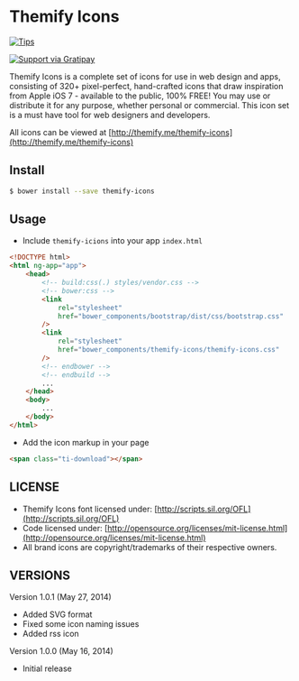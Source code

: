 # Themify Icons

[![Tips](https://img.shields.io/gratipay/lykmapipo.svg)](https://gratipay.com/lykmapipo/)

[![Support via Gratipay](https://cdn.rawgit.com/gratipay/gratipay-badge/2.3.0/dist/gratipay.svg)](https://gratipay.com/lykmapipo/)

Themify Icons is a complete set of icons for use in web design and apps, consisting of 320+ pixel-perfect, hand-crafted icons that draw inspiration from Apple iOS 7 - available to the public, 100% FREE! You may use or distribute it for any purpose, whether personal or commercial. This icon set is a must have tool for web designers and developers.

All icons can be viewed at [http://themify.me/themify-icons](http://themify.me/themify-icons)

## Install

```sh
$ bower install --save themify-icons
```

## Usage

- Include `themify-icions` into your app `index.html`

```html
<!DOCTYPE html>
<html ng-app="app">
	<head>
		<!-- build:css(.) styles/vendor.css -->
		<!-- bower:css -->
		<link
			rel="stylesheet"
			href="bower_components/bootstrap/dist/css/bootstrap.css"
		/>
		<link
			rel="stylesheet"
			href="bower_components/themify-icons/themify-icons.css"
		/>
		<!-- endbower -->
		<!-- endbuild -->
		...
	</head>
	<body>
		...
	</body>
</html>
```

- Add the icon markup in your page

```html
<span class="ti-download"></span>
```

## LICENSE

- Themify Icons font licensed under: [http://scripts.sil.org/OFL](http://scripts.sil.org/OFL)
- Code licensed under: [http://opensource.org/licenses/mit-license.html](http://opensource.org/licenses/mit-license.html)
- All brand icons are copyright/trademarks of their respective owners.

## VERSIONS

Version 1.0.1 (May 27, 2014)

- Added SVG format
- Fixed some icon naming issues
- Added rss icon

Version 1.0.0 (May 16, 2014)

- Initial release
